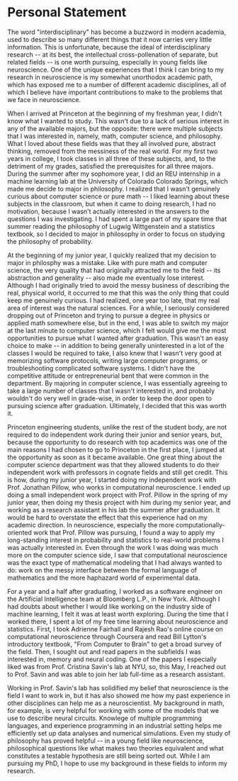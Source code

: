 # Personal Statement

The word "interdisciplinary" has become a buzzword in modern academia, used to describe so many different things that it now carries very little information. This is unfortunate, because the ideal of interdisciplinary research -- at its best, the intellectual cross-pollenation of separate, but related fields -- is one worth pursuing, especially in young fields like neuroscience. One of the unique experiences that I think I can bring to my research in neuroscience is my somewhat unorthodox academic path, which has exposed me to a number of different academic disciplines, all of which I believe have important contributions to make to the problems that we face in neuroscience.

When I arrived at Princeton at the beginning of my freshman year, I didn't know what I wanted to study. This wasn't due to a lack of serious interest in any of the available majors, but the opposite: there were multiple subjects that I was interested in, namely, math, computer science, and philosophy. What I loved about these fields was that they all involved pure, abstract thinking, removed from the messiness of the real world. For my first two years in college, I took classes in all three of these subjects, and, to the detriment of my grades, satisfied the prerequisites for all three majors. During the summer after my sophomore year, I did an REU internship in a machine learning lab at the University of Colorado Colorado Springs, which made me decide to major in philosophy. I realized that I wasn't genuinely curious about computer science or pure math -- I liked learning about these subjects in the classroom, but when it came to doing research, I had no motivation, because I wasn't actually interested in the answers to the questions I was investigating. I had spent a large part of my spare time that summer reading the philosophy of Lugwig Wittgenstein and a statistics textbook, so I decided to major in philosophy in order to focus on studying the philosophy of probability.

At the beginning of my junior year, I quickly realized that my decision to major in philosphy was a mistake. Like with pure math and computer science, the very quality that had originally attracted me to the field -- its abstraction and generality -- also made me eventually lose interest. Although I had originally tried to avoid the messy business of describing the real, physical world, it occurred to me that this was the only thing that could keep me genuinely curious. I had realized, one year too late, that my real area of interest was the natural sciences. For a while, I seriously considered dropping out of Princeton and trying to pursue a degree in physics or applied math somewhere else, but in the end, I was able to switch my major at the last minute to computer science, which I felt would give me the most opportunities to pursue what I wanted after graduation. This wasn't an easy choice to make -- in addition to being generally uninterested in a lot of the classes I would be required to take, I also knew that I wasn't very good at memorizing software protocols, writing large computer programs, or troubleshooting complicated software systems. I didn't have the competitive attitude or entrepreneurial bent that were common in the department. By majoring in computer science, I was essentially agreeing to take a large number of classes that I wasn't interested in, and probably wouldn't do very well in grade-wise, in order to keep the door open to pursuing science after graduation. Ultimately, I decided that this was worth it.

Princeton engineering students, unlike the rest of the student body, are not required to do independent work during their junior and senior years, but, because the opportunity to do research with top academics was one of the main reasons I had chosen to go to Princeton in the first place, I jumped at the opportunity as soon as it became available. One great thing about the computer science department was that they allowed students to do their independent work with professors in cognate fields and still get credit. This is how, during my junior year, I started doing my independent work with Prof. Jonathan Pillow, who works in computational neuroscience. I ended up doing a small independent work project with Prof. Pillow in the spring of my junior year, then doing my thesis project with him during my senior year, and working as a research assistant in his lab the summer after graduation. It would be hard to overstate the effect that this experience had on my academic direction. In neuroscience, especially the more computationally-oriented work that Prof. Pillow was pursuing, I found a way to apply my long-standing interest in probability and statistics to real-world problems I was actually interested in. Even through the work I was doing was much more on the computer science side, I saw that computational neuroscience was the exact type of mathematical modeling that I had always wanted to do: work on the messy interface between the formal language of mathematics and the more haphazard world of experimental data. 

For a year and a half after graduating, I worked as a software engineer on the Artificial Intelligence team at Bloomberg L.P., in New York. Although I had doubts about whether I would like working on the industry side of machine learning, I felt it was at least worth exploring. During the time that I worked there, I spent a lot of my free time learning about neuroscience and statistics. First, I took Adrienne Fairhall and Rajesh Rao's online course on computational neuroscience through Coursera and read Bill Lytton's introductory textbook, "From Computer to Brain" to get a broad survey of the field. Then, I sought out and read papers in the subfields I was interested in, memory and neural coding. One of the papers I especially liked was from Prof. Cristina Savin's lab at NYU, so, this May, I reached out to Prof. Savin and was able to join her lab full-time as a research assistant. 

Working in Prof. Savin's lab has solidified my belief that neuroscience is the field I want to work in, but it has also showed me how my past experience in other disciplines can help me as a neuroscientist. My background in math, for example, is very helpful for working with some of the models that we use to describe neural circuits. Knowlege of multiple programming languages, and experience programming in an industrial setting helps me efficiently set up data analyses and numerical simulations. Even my study of philosophy has proved helpful -- in a young field like neuroscience, philosophical questions like what makes two theories equivalent and what constitutes a testable hypothesis are still being sorted out. While I am pursuing my PhD, I hope to use my background in these fields to inform my research.
